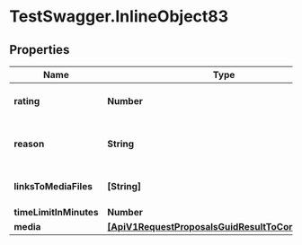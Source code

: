 # TestSwagger.InlineObject83

## Properties

Name | Type | Description | Notes
------------ | ------------- | ------------- | -------------
**rating** | **Number** | Поставить оценку юзеру | [optional] 
**reason** | **String** | Комментарий причин изменения статуса. | [optional] 
**linksToMediaFiles** | **[String]** | Массив ссылок на медиафайлы. | [optional] 
**timeLimitInMinutes** | **Number** |  | [optional] 
**media** | [**[ApiV1RequestProposalsGuidResultToCorrectMedia]**](ApiV1RequestProposalsGuidResultToCorrectMedia.md) |  | [optional] 


